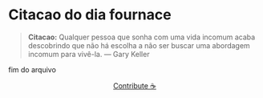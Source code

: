 # Citacao do dia fournace

> **Citacao:** Qualquer pessoa que sonha com uma vida incomum acaba descobrindo que não há escolha a não ser buscar uma abordagem incomum para vivê-la. — Gary Keller

fim do arquivo

<watermark-footer>
<p align="center">
  <a href="https://github.com/ruisuan/ruisuan/blob/main/contribute.md">Contribute ☕</a>
</p>
</watermark-footer>
